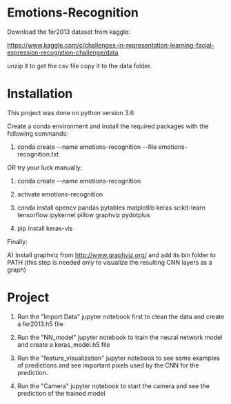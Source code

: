 # Emotions-Recognition


Download the fer2013 dataset from kaggle:

https://www.kaggle.com/c/challenges-in-representation-learning-facial-expression-recognition-challenge/data

unzip it to get the csv file copy it to the data folder.

# Installation

This project was done on python version 3.6

Create a conda environment and install the required packages with the following commands:

1) conda create --name emotions-recognition --file emotions-recognition.txt

OR try your luck manually:

1) conda create --name emotions-recognition

2) activate emotions-recognition

3) conda install opencv pandas pytables matplotlib keras scikit-learn tensorflow ipykernel pillow graphviz pydotplus

4) pip install keras-vis 

Finally:

A) Install graphviz from http://www.graphviz.org/ and add its bin folder to PATH
(this step is needed only to visualize the resulting CNN layers as a graph)

# Project

1) Run the "Import Data" jupyter notebook first to clean the data and create a fer2013.h5 file

2) Run the "NN_model" jupyter notebook to train the neural network model and create a keras_model.h5 file

3) Run the "feature_visualization" jupyter notebook to see some examples of predictions and see important pixels used by the CNN for the prediction.

4) Run the "Camera" jupyter notebook to start the camera and see the prediction of the trained model 
